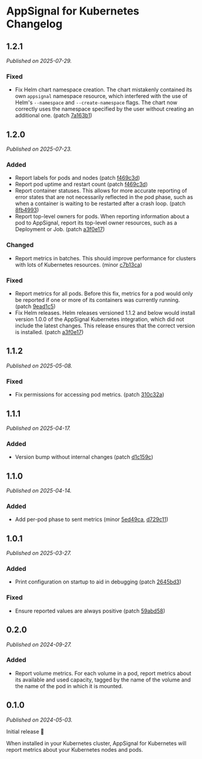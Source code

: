 # AppSignal for Kubernetes Changelog

## 1.2.1

_Published on 2025-07-29._

### Fixed

- Fix Helm chart namespace creation. The chart mistakenly contained its own `appsignal` namespace resource, which interfered with the use of Helm's `--namespace` and `--create-namespace` flags. The chart now correctly uses the namespace specified by the user without creating an additional one. (patch [7a163b1](https://github.com/appsignal/appsignal-kubernetes/commit/7a163b1b02e371971b7ddc9b7361f46dde73595b))

## 1.2.0

_Published on 2025-07-23._

### Added

- Report labels for pods and nodes (patch [f469c3d](https://github.com/appsignal/appsignal-kubernetes/commit/f469c3d851079da57e85ad928dac8767e010df3f))
- Report pod uptime and restart count (patch [f469c3d](https://github.com/appsignal/appsignal-kubernetes/commit/f469c3d851079da57e85ad928dac8767e010df3f))
- Report container statuses. This allows for more accurate reporting of error states that are not necessarily reflected in the pod phase, such as when a container is waiting to be restarted after a crash loop. (patch [8fb4993](https://github.com/appsignal/appsignal-kubernetes/commit/8fb4993c434469e615e5557d6bbadff0319d406e))
- Report top-level owners for pods. When reporting information about a pod to AppSignal, report its top-level owner resources, such as a Deployment or Job. (patch [a3f0e17](https://github.com/appsignal/appsignal-kubernetes/commit/a3f0e1709f86535e43cb4214be6a5335b18169bd))

### Changed

- Report metrics in batches. This should improve performance for clusters with lots of Kubernetes resources. (minor [c7b13ca](https://github.com/appsignal/appsignal-kubernetes/commit/c7b13ca770fb511efd7c376e225a428969ceeac4))

### Fixed

- Report metrics for all pods. Before this fix, metrics for a pod would only be reported if one or more of its containers was currently running. (patch [9ead1c5](https://github.com/appsignal/appsignal-kubernetes/commit/9ead1c5e0b3fde5c4ba9c07e7ab35403053649ad))
- Fix Helm releases. Helm releases versioned 1.1.2 and below would install version 1.0.0 of the AppSignal Kubernetes integration, which did not include the latest changes. This release ensures that the correct version is installed. (patch [a3f0e17](https://github.com/appsignal/appsignal-kubernetes/commit/a3f0e1709f86535e43cb4214be6a5335b18169bd))

## 1.1.2

_Published on 2025-05-08._

### Fixed

- Fix permissions for accessing pod metrics. (patch [310c32a](https://github.com/appsignal/appsignal-kubernetes/commit/310c32a5575386c8c62852cad809f2a4c6f4018a))

## 1.1.1

_Published on 2025-04-17._

### Added

- Version bump without internal changes (patch [d1c159c](https://github.com/appsignal/appsignal-kubernetes/commit/d1c159c98529909657a6f366eea8d86d5aa2e7de))

## 1.1.0

_Published on 2025-04-14._

### Added

- Add per-pod phase to sent metrics (minor [5ed49ca](https://github.com/appsignal/appsignal-kubernetes/commit/5ed49cac0c4394d32aad3fe3f2d919fa57244cae), [d729c11](https://github.com/appsignal/appsignal-kubernetes/commit/d729c1145a6a0a02228bdb0a470951730a0749ca))

## 1.0.1

_Published on 2025-03-27._

### Added

- Print configuration on startup to aid in debugging (patch [2645bd3](https://github.com/appsignal/appsignal-kubernetes/commit/2645bd307a77fb1cca6a4a45d2771d743da6ad64))

### Fixed

- Ensure reported values are always positive (patch [59abd58](https://github.com/appsignal/appsignal-kubernetes/commit/59abd583d1b3da7cc7fa8219258fff7821745103))

## 0.2.0

_Published on 2024-09-27._

### Added

- Report volume metrics. For each volume in a pod, report metrics about its available and used capacity, tagged by the name of the volume and the name of the pod in which it is mounted.

## 0.1.0

_Published on 2024-05-03._

Initial release 🚀

When installed in your Kubernetes cluster, AppSignal for Kubernetes will report metrics about your Kubernetes nodes and pods.
